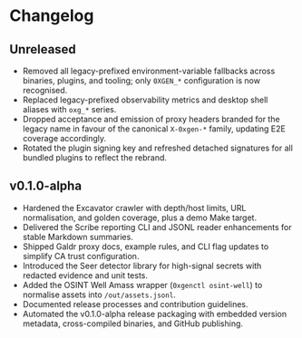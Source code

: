 # Changelog

## Unreleased

- Removed all legacy-prefixed environment-variable fallbacks across binaries, plugins, and tooling; only `0XGEN_*` configuration is now recognised.
- Replaced legacy-prefixed observability metrics and desktop shell aliases with `oxg_*` series.
- Dropped acceptance and emission of proxy headers branded for the legacy name in favour of the canonical `X-0xgen-*` family, updating E2E coverage accordingly.
- Rotated the plugin signing key and refreshed detached signatures for all bundled plugins to reflect the rebrand.

## v0.1.0-alpha

- Hardened the Excavator crawler with depth/host limits, URL normalisation, and golden coverage, plus a demo Make target.
- Delivered the Scribe reporting CLI and JSONL reader enhancements for stable Markdown summaries.
- Shipped Galdr proxy docs, example rules, and CLI flag updates to simplify CA trust configuration.
- Introduced the Seer detector library for high-signal secrets with redacted evidence and unit tests.
- Added the OSINT Well Amass wrapper (`0xgenctl osint-well`) to normalise assets into `/out/assets.jsonl`.
- Documented release processes and contribution guidelines.
- Automated the v0.1.0-alpha release packaging with embedded version metadata, cross-compiled binaries, and GitHub publishing.
